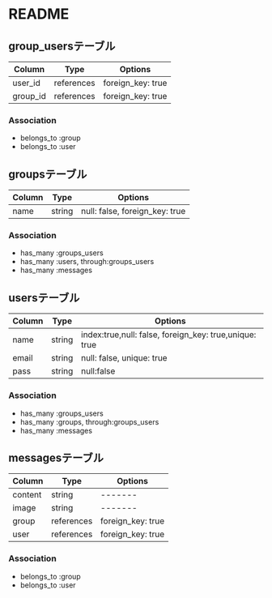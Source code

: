 # README

## group_usersテーブル

|Column|Type|Options|
|------|----|-------|
|user_id|references| foreign_key: true|
|group_id|references| foreign_key: true|

### Association
- belongs_to :group
- belongs_to :user

## groupsテーブル

|Column|Type|Options|
|------|----|-------|
|name|string|null: false, foreign_key: true|

### Association
- has_many :groups_users
- has_many :users, through:groups_users
- has_many :messages

## usersテーブル

|Column|Type|Options|
|------|----|-------|
|name|string|index:true,null: false, foreign_key: true,unique: true|
|email|string|null: false, unique: true|
|pass|string|null:false|

### Association
- has_many :groups_users
- has_many :groups, through:groups_users
- has_many :messages

## messagesテーブル

|Column|Type|Options|
|------|----|-------|
|content|string|-------|
|image|string|-------|
|group|references|foreign_key: true|
|user|references|foreign_key: true|

### Association
- belongs_to :group
- belongs_to :user